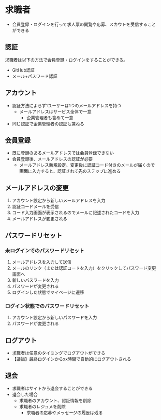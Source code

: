 # 求職者
- 会員登録・ログインを行って求人票の閲覧や応募、スカウトを受信することができる

## 認証
求職者は以下の方法で会員登録・ログインをすることができる。

- GitHub認証
- メール+パスワード認証

## アカウント
- 認証方法によらず1ユーザーは1つのメールアドレスを持つ
  - メールアドレスはサービス全体で一意
	- 企業管理者も含めて一意
- 同じ認証で企業管理者の認証も兼ねる

## 会員登録
- 既に登録のあるメールアドレスでは会員登録できない
- 会員登録後、メールアドレスの認証が必要
  - メールアドレス新規設定、変更後に認証コード付きのメールが届くので画面に入力すると、認証されて先のステップに進める

## メールアドレスの変更
1. アカウント設定から新しいメールアドレスを入力
2. 認証コードメールを受信
3. コード入力画面が表示されるのでメールに記述されたコードを入力
4. メールアドレスが変更される

## パスワードリセット
### 未ログインでのパスワードリセット
1. メールアドレスを入力して送信
2. メールのリンク（または認証コードを入力）をクリックしてパスワード変更画面へ
3. 新しいパスワードを入力
4. パスワードが変更される
5. ログインした状態でマイページに遷移

### ログイン状態でのパスワードリセット
1. アカウント設定から新しいパスワードを入力
2. パスワードが変更される

## ログアウト
- 求職者は任意のタイミングでログアウトができる
- 【議論】最終ログインからxx時間で自動的にログアウトされる

## 退会
- 求職者はサイトから退会することができる
- 退会した場合
  - 求職者のアカウント、認証情報を削除
  - 求職者のレジュメを削除
	- 求職者の応募やメッセージの履歴は残る